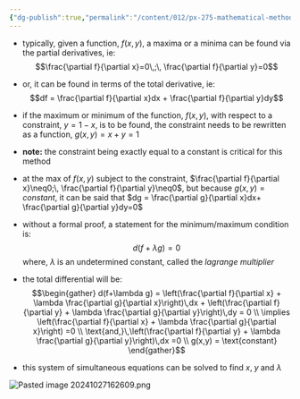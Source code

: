 ```yaml
---
{"dg-publish":true,"permalink":"/content/012/px-275-mathematical-methods/term-1/a-differentiation/2-advanced-a3-a4-and-a5/px-275-a5-lagrange-multipliers/","noteIcon":"1","created":"2024-11-25T10:50:32.000+00:00","updated":"2025-02-05T12:29:43.021+00:00"}
---
```


-  typically, given a function, $f(x,y)$, a maxima or a minima can be found via the partial derivatives, ie: 
$$\frac{\partial f}{\partial x}=0\,;\, \frac{\partial f}{\partial y}=0$$
- or, it can be found in terms of the total derivative, ie: 
$$df = \frac{\partial f}{\partial x}dx + \frac{\partial f}{\partial y}dy$$
- if the maximum or minimum of the function, $f(x,y)$, with respect to a constraint, $y=1-x$, is to be found, the constraint needs to be rewritten as a function, $g(x,y)=x+y=1$ 
- **note:** the constraint being exactly equal to a constant is critical for this method

- at the max of $f(x,y)$ subject to the constraint, $\frac{\partial f}{\partial x}\neq0;\, \frac{\partial f}{\partial y}\neq0$, but because $g(x,y)=constant$, it can be said that $dg = \frac{\partial g}{\partial x}dx+ \frac{\partial g}{\partial y}dy=0$
- without a formal proof, a statement for the minimum/maximum condition is: 
$$d(f+\lambda g)=0$$
	where, $\lambda$ is an undetermined constant, called the *lagrange multiplier*
- the total differential will be: 
$$\begin{gather} 
	d(f+\lambda g) = \left(\frac{\partial f}{\partial x} + \lambda \frac{\partial g}{\partial x}\right)\,dx + \left(\frac{\partial f}{\partial y} + \lambda \frac{\partial g}{\partial y}\right)\,dy = 0 \\
	\implies \left(\frac{\partial f}{\partial x} + \lambda \frac{\partial g}{\partial x}\right) =0 \\
	\text{and,}\,\left(\frac{\partial f}{\partial y} + \lambda \frac{\partial g}{\partial y}\right)\,dx =0 \\
	g(x,y) = \text{constant}
\end{gather}$$
- this system of simultaneous equations can be solved to find $x,\;y\;\text{and } \lambda$ 

![Pasted image 20241027162609.png](/img/user/pics/Pasted%20image%2020241027162609.png)
